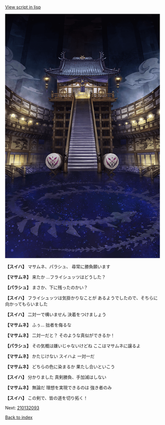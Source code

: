 [View script in lisp](../scripts/210132091.txt)

![masamune_arena.png](../images/backgrounds/masamune_arena.png)

**【スイハ】**
マサムネ、パラシュ、
尋常に勝負願います

**【マサムネ】**
来たか
…フライシュッツはどうした？

**【パラシュ】**
まさか、下に残ったのかい？

**【スイハ】**
フライシュッツは気掛かりなことが
あるようでしたので、そちらに
向かってもらいました

**【スイハ】**
二対一で構いません
決着をつけましょう

**【マサムネ】**
ふぅ…
拙者を侮るな

**【マサムネ】**
二対一だと？
そのような真似ができるか！

**【パラシュ】**
その気概は嫌いじゃないけどね
ここはマサムネに譲るよ

**【マサムネ】**
かたじけない
スイハよ
一対一だ

**【マサムネ】**
どちらの色に染まるか
果たし合いといこう

**【スイハ】**
分かりました
真剣勝負、手加減はしない

**【マサムネ】**
無論だ
理想を実現できるのは
強き者のみ

**【スイハ】**
この剣で、皆の道を切り拓く！

Next: [210132093](210132093.md)

[Back to index](index.md)
